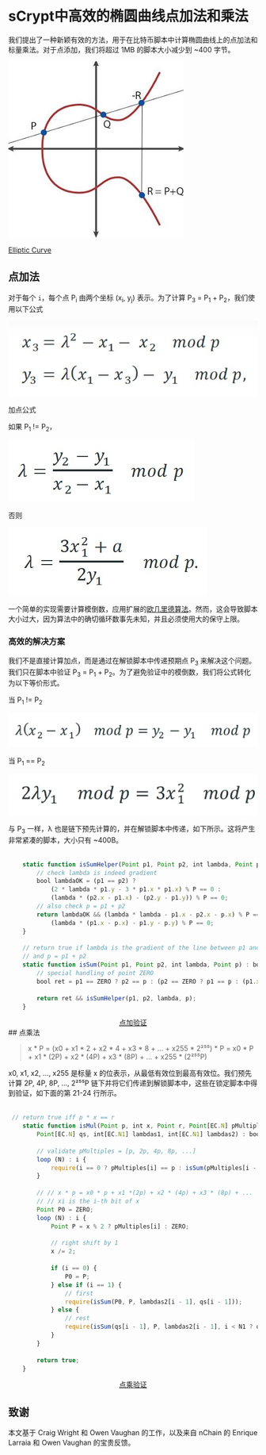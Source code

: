 # sCrypt中高效的椭圆曲线点加法和乘法

我们提出了一种新颖有效的方法，用于在比特币脚本中计算椭圆曲线上的点加法和标量乘法。对于点添加，我们将超过 1MB 的脚本大小减少到 ~400 字节。

![Elliptic Curve](ec.jpeg)

[Elliptic Curve](https://medium.com/@peterreid_12788/part-2-is-elliptic-curve-cryptography-ecc-a-step-towards-something-more-understanding-ecc-3c933d3922e)


## 点加法

对于每个 `i`，每个点 P<sub>i</sub> 由两个坐标 (x<sub>i</sub>, y<sub>j</sub>) 表示。为了计算 P<sub>3</sub> = P<sub>1</sub> + P<sub>2</sub>，我们使用以下公式

![加点公式](./addition.png)

加点公式

如果 P<sub>1</sub> != P<sub>2</sub>，

![When P1 != P2](p1_not_equal_p2.png)

否则

![When P1 == P2](p1_equal_p2.png)

一个简单的实现需要计算模倒数，应用扩展的[欧几里德算法](https://en.wikipedia.org/wiki/Extended_Euclidean_algorithm)。然而，这会导致脚本大小过大，因为算法中的确切循环数事先未知，并且必须使用大的保守上限。

### 高效的解决方案

我们不是直接计算加点，而是通过在解锁脚本中传递预期点 P<sub>3</sub> 来解决这个问题。我们只在脚本中验证 P<sub>3</sub> = P<sub>1</sub> + P<sub>2</sub>。为了避免验证中的模倒数，我们将公式转化为以下等价形式。

当 P<sub>1</sub> != P<sub>2</sub>

![When P1 != P2](a.png)


当 P<sub>1</sub> == P<sub>2</sub>

![When P1 != P2](b.png)

与 P<sub>3</sub> 一样，λ 也是链下预先计算的，并在解锁脚本中传递，如下所示。这将产生非常紧凑的脚本，大小只有 ~400B。

```javascript

    static function isSumHelper(Point p1, Point p2, int lambda, Point p) : bool {
        // check lambda is indeed gradient
        bool lambdaOK = (p1 == p2) ?
            (2 * lambda * p1.y - 3 * p1.x * p1.x) % P == 0 :
            (lambda * (p2.x - p1.x) - (p2.y - p1.y)) % P == 0;
        // also check p = p1 + p2
        return lambdaOK && (lambda * lambda - p1.x - p2.x - p.x) % P == 0 && 
            (lambda * (p1.x - p.x) - p1.y - p.y) % P == 0;
    }

    // return true if lambda is the gradient of the line between p1 and p2
    // and p = p1 + p2 
    static function isSum(Point p1, Point p2, int lambda, Point p) : bool {
        // special handling of point ZERO
        bool ret = p1 == ZERO ? p2 == p : (p2 == ZERO ? p1 == p : (p1.x == p2.x && (p1.y + p2.y) % P == 0) ? p == ZERO : true);

        return ret && isSumHelper(p1, p2, lambda, p);
    }

```

<center> <a href="https://github.com/sCrypt-Inc/boilerplate/blob/master/contracts/ec.scrypt#L35">点加验证</a> </center>
## 点乘法

> x * P = (x0 + x1 * 2 + x2 * 4 + x3 * 8 + … + x255 * 2²⁵⁵) * P
= x0 * P + x1 * (2P) + x2 * (4P) + x3 * (8P) + … + x255 * (2²⁵⁵P)

x0, x1, x2, ..., x255 是标量 x 的位表示，从最低有效位到最高有效位。我们预先计算 2P, 4P, 8P, …, 2²⁵⁵P 链下并将它们传递到解锁脚本中，这些在锁定脚本中得到验证，如下面的第 21-24 行所示。

```javascript

 // return true iff p * x == r
    static function isMul(Point p, int x, Point r, Point[EC.N] pMultiples,
        Point[EC.N] qs, int[EC.N1] lambdas1, int[EC.N1] lambdas2) : bool {

        // validate pMultiples = [p, 2p, 4p, 8p, ...]
        loop (N) : i {
            require(i == 0 ? pMultiples[i] == p : isSum(pMultiples[i - 1], pMultiples[i - 1], lambdas1[i - 1], pMultiples[i]));
        }

        // // x * p = x0 * p + x1 *(2p) + x2 * (4p) + x3 * (8p) + ...
        // // xi is the i-th bit of x
        Point P0 = ZERO;
        loop (N) : i {
            Point P = x % 2 ? pMultiples[i] : ZERO;

            // right shift by 1
            x /= 2;

            if (i == 0) {
                P0 = P;
            } else if (i == 1) {
                // first
                require(isSum(P0, P, lambdas2[i - 1], qs[i - 1]));
            } else {
                // rest
                require(isSum(qs[i - 1], P, lambdas2[i - 1], i < N1 ? qs[i] : r));
            }
        }

        return true;
    }

```

<center> <a href="https://github.com/sCrypt-Inc/boilerplate/blob/master/contracts/ec.scrypt#L43">点乘验证</a> </center>




## 致谢

本文基于 Craig Wright 和 Owen Vaughan 的工作，以及来自 nChain 的 Enrique Larraia 和 Owen Vaughan 的宝贵反馈。
